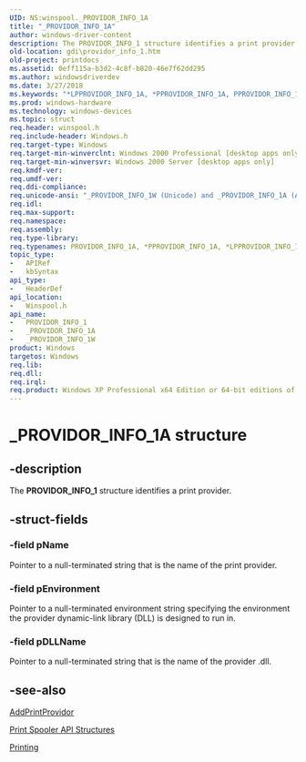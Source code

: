 ```yaml
---
UID: NS:winspool._PROVIDOR_INFO_1A
title: "_PROVIDOR_INFO_1A"
author: windows-driver-content
description: The PROVIDOR_INFO_1 structure identifies a print provider.
old-location: gdi\providor_info_1.htm
old-project: printdocs
ms.assetid: 0eff115a-b3d2-4c8f-b820-46e7f62dd295
ms.author: windowsdriverdev
ms.date: 3/27/2018
ms.keywords: "*LPPROVIDOR_INFO_1A, *PPROVIDOR_INFO_1A, PPROVIDOR_INFO_1, PPROVIDOR_INFO_1 structure pointer [Windows GDI], PROVIDOR_INFO_1, PROVIDOR_INFO_1 structure [Windows GDI], PROVIDOR_INFO_1A, _PROVIDOR_INFO_1A, _PROVIDOR_INFO_1W, _win32_PROVIDOR_INFO_1_str, gdi.providor_info_1, winspool/PPROVIDOR_INFO_1, winspool/PROVIDOR_INFO_1, winspool/_PROVIDOR_INFO_1A, winspool/_PROVIDOR_INFO_1W"
ms.prod: windows-hardware
ms.technology: windows-devices
ms.topic: struct
req.header: winspool.h
req.include-header: Windows.h
req.target-type: Windows
req.target-min-winverclnt: Windows 2000 Professional [desktop apps only]
req.target-min-winversvr: Windows 2000 Server [desktop apps only]
req.kmdf-ver: 
req.umdf-ver: 
req.ddi-compliance: 
req.unicode-ansi: "_PROVIDOR_INFO_1W (Unicode) and _PROVIDOR_INFO_1A (ANSI)"
req.idl: 
req.max-support: 
req.namespace: 
req.assembly: 
req.type-library: 
req.typenames: PROVIDOR_INFO_1A, *PPROVIDOR_INFO_1A, *LPPROVIDOR_INFO_1A
topic_type:
-	APIRef
-	kbSyntax
api_type:
-	HeaderDef
api_location:
-	Winspool.h
api_name:
-	PROVIDOR_INFO_1
-	_PROVIDOR_INFO_1A
-	_PROVIDOR_INFO_1W
product: Windows
targetos: Windows
req.lib: 
req.dll: 
req.irql: 
req.product: Windows XP Professional x64 Edition or 64-bit editions of     Windows Server 2003
---
```


# _PROVIDOR_INFO_1A structure


## -description



The <b>PROVIDOR_INFO_1</b> structure identifies a print provider.




## -struct-fields




### -field pName

Pointer to a null-terminated string that is the name of the print provider.


### -field pEnvironment

Pointer to a null-terminated environment string specifying the environment the provider dynamic-link library (DLL) is designed to run in.


### -field pDLLName

Pointer to a null-terminated string that is the name of the provider .dll.


## -see-also




<a href="https://msdn.microsoft.com/f34549c3-0474-48ba-9307-5b36f02dbe1c">AddPrintProvidor</a>



<a href="https://msdn.microsoft.com/3cf3a16b-194a-404e-aba7-d094364c6f05">Print Spooler API Structures</a>



<a href="https://msdn.microsoft.com/library/windows/hardware/dn614611">Printing</a>
 

 

